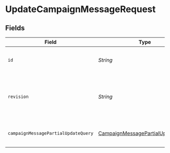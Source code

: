 # UpdateCampaignMessageRequest


## Fields

| Field                                                                                             | Type                                                                                              | Required                                                                                          | Description                                                                                       |
| ------------------------------------------------------------------------------------------------- | ------------------------------------------------------------------------------------------------- | ------------------------------------------------------------------------------------------------- | ------------------------------------------------------------------------------------------------- |
| `id`                                                                                              | *String*                                                                                          | :heavy_check_mark:                                                                                | The message ID to be retrieved                                                                    |
| `revision`                                                                                        | *String*                                                                                          | :heavy_check_mark:                                                                                | API endpoint revision (format: YYYY-MM-DD[.suffix])                                               |
| `campaignMessagePartialUpdateQuery`                                                               | [CampaignMessagePartialUpdateQuery](../../models/components/CampaignMessagePartialUpdateQuery.md) | :heavy_check_mark:                                                                                | Update a message and return it                                                                    |